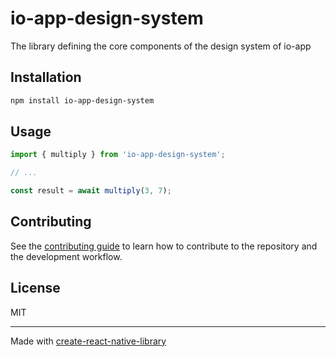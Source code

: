 # io-app-design-system

The library defining the core components of the design system of io-app

## Installation

```sh
npm install io-app-design-system
```

## Usage

```js
import { multiply } from 'io-app-design-system';

// ...

const result = await multiply(3, 7);
```

## Contributing

See the [contributing guide](CONTRIBUTING.md) to learn how to contribute to the repository and the development workflow.

## License

MIT

---

Made with [create-react-native-library](https://github.com/callstack/react-native-builder-bob)

